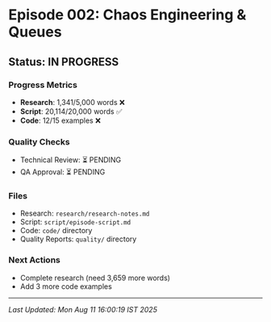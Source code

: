 # Episode 002: Chaos Engineering & Queues

## Status: IN PROGRESS

### Progress Metrics
- **Research**: 1,341/5,000 words ❌
- **Script**: 20,114/20,000 words ✅
- **Code**: 12/15 examples ❌

### Quality Checks
- Technical Review: ⏳ PENDING
- QA Approval: ⏳ PENDING

### Files
- Research: `research/research-notes.md`
- Script: `script/episode-script.md`
- Code: `code/` directory
- Quality Reports: `quality/` directory

### Next Actions
- Complete research (need 3,659 more words)
- Add 3 more code examples

---
*Last Updated: Mon Aug 11 16:00:19 IST 2025*
